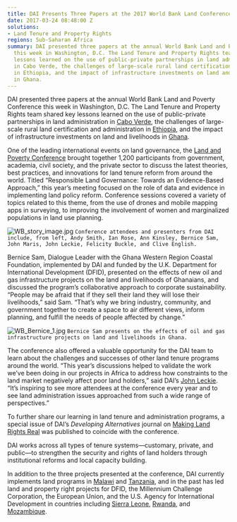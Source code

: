 ```yaml
---
title: DAI Presents Three Papers at the 2017 World Bank Land Conference
date: 2017-03-24 08:48:00 Z
solutions:
- Land Tenure and Property Rights
regions: Sub-Saharan Africa
summary: DAI presented three papers at the annual World Bank Land and Poverty Conference
  this week in Washington, D.C. The Land Tenure and Property Rights team shared key
  lessons learned on the use of public-private partnerships in land administration
  in Cabo Verde, the challenges of large-scale rural land certification and administration
  in Ethiopia, and the impact of infrastructure investments on land and livelihoods
  in Ghana.
---
```


DAI presented three papers at the annual World Bank Land and Poverty Conference this week in Washington, D.C. The Land Tenure and Property Rights team shared key lessons learned on the use of public-private partnerships in land administration in [Cabo Verde](https://www.dai.com/our-work/projects/cabo-verde-preparation-comprehensive-field-operations-manual-and-completing), the challenges of large-scale rural land certification and administration in [Ethiopia](https://www.dai.com/our-work/projects/ethiopia-land-investment-transformation-lift), and the impact of infrastructure investments on land and livelihoods in [Ghana](https://www.dai.com/our-work/projects/ghana-western-coastal-region-foundation-wcrf).

One of the leading international events on land governance, the [Land and Poverty Conference](http://www.worldbank.org/en/events/2016/08/22/land-and-poverty-conference-2017-responsible-land-governance-towards-an-evidence-based-approach) brought together 1,200 participants from government, academia, civil society, and the private sector to discuss the latest theories, best practices, and innovations for land tenure reform from around the world. Titled “Responsible Land Governance: Towards an Evidence-Based Approach,” this year’s meeting focused on the role of data and evidence in implementing land policy reform. Conference sessions covered a variety of topics related to this theme, from the use of drones and mobile mapping apps in surveying, to improving the involvement of women and marginalized populations in land use planning.

![WB_story_image.jpg](/uploads/WB_story_image.jpg)
`Conference attendees and presenters from DAI include, from left, Andy Smith, Ian Rose, Ann Kinsley, Bernice Sam, John Maris, John Leckie, Felicity Buckle, and Clive English.`

Bernice Sam, Dialogue Leader with the Ghana Western Region Coastal Foundation, implemented by DAI and funded by the U.K. Department for International Development (DFID), presented on the effects of new oil and gas infrastructure projects on the land and livelihoods of Ghanaians, and discussed the program’s collaborative approach to corporate sustainability. “People may be afraid that if they sell their land they will lose their livelihoods,” said Sam. “That’s why we bring industry, community, and government together to create a space to air different views, inform planning, and fulfill the needs of people affected by change.”

![WB_Bernice_1.jpg](/uploads/WB_Bernice_1.jpg)
`Bernice Sam presents on the effects of oil and gas infrastructure projects on land and livelihoods in Ghana.`

The conference also offered a valuable opportunity for the DAI team to learn about the challenges and successes of other land tenure programs around the world. “This year’s discussions helped to validate the work we’ve been doing in our projects in Africa to address how constraints to the land market negatively affect poor land holders,” said DAI’s [John Leckie](https://www.dai.com/who-we-are/our-team/john-leckie). “It’s inspiring to see more attendees at the conference every year and to see land administration issues approached from such a wide range of perspectives.”

To further share our learning in land tenure and administration programs, a special issue of DAI’s *Developing Alternatives* journal on [Making Land Rights Real](http://dai-global-developments.com/developing-alternatives/land-rights/) was published to coincide with the conference.

DAI works across all types of tenure systems—customary, private, and public—to strengthen the security and rights of land holders through institutional reforms and local capacity building.

In addition to the three projects presented at the conference, DAI currently implements land programs in [Malawi](https://www.dai.com/our-work/projects/malawi-technical-cooperation-to-strengthen-national-capacity-in-implementing-land-policies-and-laws-efficiently-and-effectively-land-governance) and [Tanzania](https://www.dai.com/our-work/projects/tanzania-feed-future-tanzania-land-tenure-assistance-lta), and in the past has led land and property right projects for DFID, the Millennium Challenge Corporation, the European Union, and the U.S. Agency for International Development in countries including [Sierra Leone](http://dai-global-developments.com/articles/enhancing-women-and-girls-land-rights-in-rural-sierra-leone/), [Rwanda](http://dai-global-developments.com/articles/delivering-large-scale-land-certification-programmes-lessons-from-rwanda/), and[ Mozambique](https://www.dai.com/our-work/projects/mozambique-consultancy-and-technical-assistance-mca-mozambique-land-component).